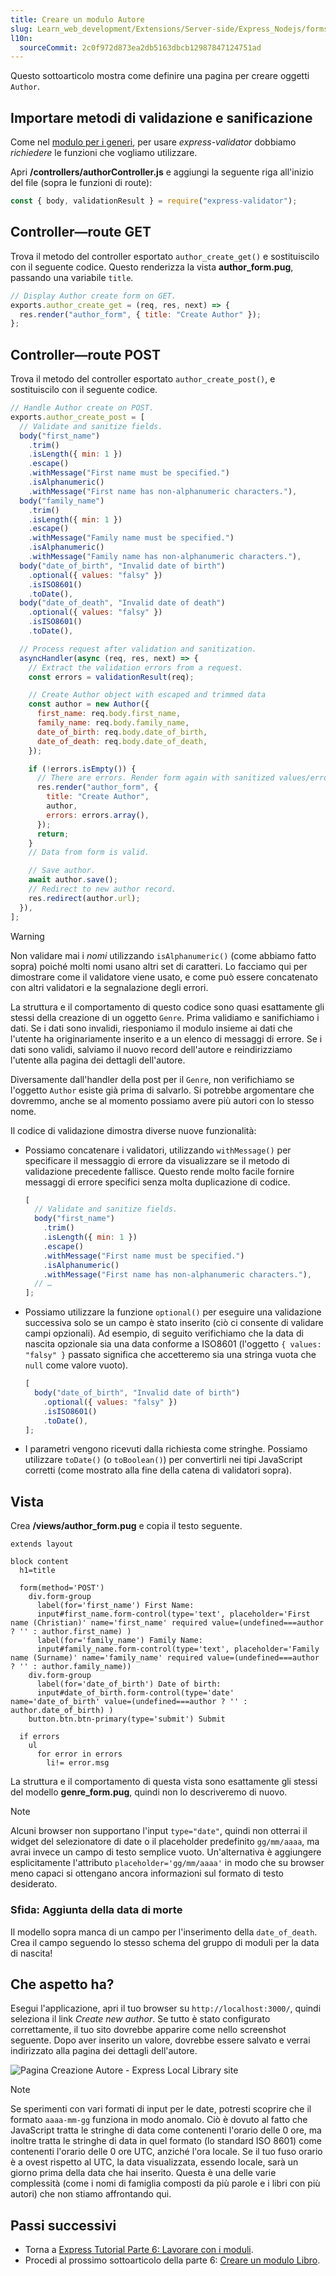 ```yaml
---
title: Creare un modulo Autore
slug: Learn_web_development/Extensions/Server-side/Express_Nodejs/forms/Create_author_form
l10n:
  sourceCommit: 2c0f972d873ea2db5163dbcb12987847124751ad
---
```


Questo sottoarticolo mostra come definire una pagina per creare oggetti `Author`.

## Importare metodi di validazione e sanificazione

Come nel [modulo per i generi](/it/docs/Learn_web_development/Extensions/Server-side/Express_Nodejs/forms/Create_genre_form), per usare _express-validator_ dobbiamo _richiedere_ le funzioni che vogliamo utilizzare.

Apri **/controllers/authorController.js** e aggiungi la seguente riga all'inizio del file (sopra le funzioni di route):

```js
const { body, validationResult } = require("express-validator");
```

## Controller—route GET

Trova il metodo del controller esportato `author_create_get()` e sostituiscilo con il seguente codice. Questo renderizza la vista **author_form.pug**, passando una variabile `title`.

```js
// Display Author create form on GET.
exports.author_create_get = (req, res, next) => {
  res.render("author_form", { title: "Create Author" });
};
```

## Controller—route POST

Trova il metodo del controller esportato `author_create_post()`, e sostituiscilo con il seguente codice.

```js
// Handle Author create on POST.
exports.author_create_post = [
  // Validate and sanitize fields.
  body("first_name")
    .trim()
    .isLength({ min: 1 })
    .escape()
    .withMessage("First name must be specified.")
    .isAlphanumeric()
    .withMessage("First name has non-alphanumeric characters."),
  body("family_name")
    .trim()
    .isLength({ min: 1 })
    .escape()
    .withMessage("Family name must be specified.")
    .isAlphanumeric()
    .withMessage("Family name has non-alphanumeric characters."),
  body("date_of_birth", "Invalid date of birth")
    .optional({ values: "falsy" })
    .isISO8601()
    .toDate(),
  body("date_of_death", "Invalid date of death")
    .optional({ values: "falsy" })
    .isISO8601()
    .toDate(),

  // Process request after validation and sanitization.
  asyncHandler(async (req, res, next) => {
    // Extract the validation errors from a request.
    const errors = validationResult(req);

    // Create Author object with escaped and trimmed data
    const author = new Author({
      first_name: req.body.first_name,
      family_name: req.body.family_name,
      date_of_birth: req.body.date_of_birth,
      date_of_death: req.body.date_of_death,
    });

    if (!errors.isEmpty()) {
      // There are errors. Render form again with sanitized values/errors messages.
      res.render("author_form", {
        title: "Create Author",
        author,
        errors: errors.array(),
      });
      return;
    }
    // Data from form is valid.

    // Save author.
    await author.save();
    // Redirect to new author record.
    res.redirect(author.url);
  }),
];
```

> [!WARNING]
> Non validare mai i _nomi_ utilizzando `isAlphanumeric()` (come abbiamo fatto sopra) poiché molti nomi usano altri set di caratteri.
> Lo facciamo qui per dimostrare come il validatore viene usato, e come può essere concatenato con altri validatori e la segnalazione degli errori.

La struttura e il comportamento di questo codice sono quasi esattamente gli stessi della creazione di un oggetto `Genre`. Prima validiamo e sanifichiamo i dati. Se i dati sono invalidi, riesponiamo il modulo insieme ai dati che l'utente ha originariamente inserito e a un elenco di messaggi di errore. Se i dati sono validi, salviamo il nuovo record dell'autore e reindirizziamo l'utente alla pagina dei dettagli dell'autore.

Diversamente dall'handler della post per il `Genre`, non verifichiamo se l'oggetto `Author` esiste già prima di salvarlo. Si potrebbe argomentare che dovremmo, anche se al momento possiamo avere più autori con lo stesso nome.

Il codice di validazione dimostra diverse nuove funzionalità:

- Possiamo concatenare i validatori, utilizzando `withMessage()` per specificare il messaggio di errore da visualizzare se il metodo di validazione precedente fallisce.
  Questo rende molto facile fornire messaggi di errore specifici senza molta duplicazione di codice.

  ```js
  [
    // Validate and sanitize fields.
    body("first_name")
      .trim()
      .isLength({ min: 1 })
      .escape()
      .withMessage("First name must be specified.")
      .isAlphanumeric()
      .withMessage("First name has non-alphanumeric characters."),
    // …
  ];
  ```

- Possiamo utilizzare la funzione `optional()` per eseguire una validazione successiva solo se un campo è stato inserito (ciò ci consente di validare campi opzionali).
  Ad esempio, di seguito verifichiamo che la data di nascita opzionale sia una data conforme a ISO8601 (l'oggetto `{ values: "falsy" }` passato significa che accetteremo sia una stringa vuota che `null` come valore vuoto).

  ```js
  [
    body("date_of_birth", "Invalid date of birth")
      .optional({ values: "falsy" })
      .isISO8601()
      .toDate(),
  ];
  ```

- I parametri vengono ricevuti dalla richiesta come stringhe. Possiamo utilizzare `toDate()` (o `toBoolean()`) per convertirli nei tipi JavaScript corretti (come mostrato alla fine della catena di validatori sopra).

## Vista

Crea **/views/author_form.pug** e copia il testo seguente.

```pug
extends layout

block content
  h1=title

  form(method='POST')
    div.form-group
      label(for='first_name') First Name:
      input#first_name.form-control(type='text', placeholder='First name (Christian)' name='first_name' required value=(undefined===author ? '' : author.first_name) )
      label(for='family_name') Family Name:
      input#family_name.form-control(type='text', placeholder='Family name (Surname)' name='family_name' required value=(undefined===author ? '' : author.family_name))
    div.form-group
      label(for='date_of_birth') Date of birth:
      input#date_of_birth.form-control(type='date' name='date_of_birth' value=(undefined===author ? '' : author.date_of_birth) )
    button.btn.btn-primary(type='submit') Submit

  if errors
    ul
      for error in errors
        li!= error.msg
```

La struttura e il comportamento di questa vista sono esattamente gli stessi del modello **genre_form.pug**, quindi non lo descriveremo di nuovo.

> [!NOTE]
> Alcuni browser non supportano l'input `type="date"`, quindi non otterrai il widget del selezionatore di date o il placeholder predefinito `gg/mm/aaaa`, ma avrai invece un campo di testo semplice vuoto. Un'alternativa è aggiungere esplicitamente l'attributo `placeholder='gg/mm/aaaa'` in modo che su browser meno capaci si ottengano ancora informazioni sul formato di testo desiderato.

### Sfida: Aggiunta della data di morte

Il modello sopra manca di un campo per l'inserimento della `date_of_death`. Crea il campo seguendo lo stesso schema del gruppo di moduli per la data di nascita!

## Che aspetto ha?

Esegui l'applicazione, apri il tuo browser su `http://localhost:3000/`, quindi seleziona il link _Create new author_. Se tutto è stato configurato correttamente, il tuo sito dovrebbe apparire come nello screenshot seguente. Dopo aver inserito un valore, dovrebbe essere salvato e verrai indirizzato alla pagina dei dettagli dell'autore.

![Pagina Creazione Autore - Express Local Library site](locallibary_express_author_create_empty.png)

> [!NOTE]
> Se sperimenti con vari formati di input per le date, potresti scoprire che il formato `aaaa-mm-gg` funziona in modo anomalo. Ciò è dovuto al fatto che JavaScript tratta le stringhe di data come contenenti l'orario delle 0 ore, ma inoltre tratta le stringhe di data in quel formato (lo standard ISO 8601) come contenenti l'orario delle 0 ore UTC, anziché l'ora locale. Se il tuo fuso orario è a ovest rispetto al UTC, la data visualizzata, essendo locale, sarà un giorno prima della data che hai inserito. Questa è una delle varie complessità (come i nomi di famiglia composti da più parole e i libri con più autori) che non stiamo affrontando qui.

## Passi successivi

- Torna a [Express Tutorial Parte 6: Lavorare con i moduli](/it/docs/Learn_web_development/Extensions/Server-side/Express_Nodejs/forms).
- Procedi al prossimo sottoarticolo della parte 6: [Creare un modulo Libro](/it/docs/Learn_web_development/Extensions/Server-side/Express_Nodejs/forms/Create_book_form).
